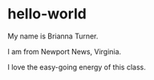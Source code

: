 # hello-world

My name is Brianna Turner.

I am from Newport News, Virginia.

I love the easy-going energy of this class. 
